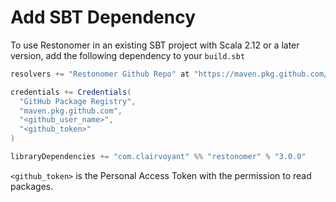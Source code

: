 # Add SBT Dependency

To use Restonomer in an existing SBT project with Scala 2.12 or a later version, 
add the following dependency to your `build.sbt`

```sbt
resolvers += "Restonomer Github Repo" at "https://maven.pkg.github.com/teamclairvoyant/restonomer/"

credentials += Credentials(
  "GitHub Package Registry",
  "maven.pkg.github.com",
  "<github_user_name>",
  "<github_token>"
)

libraryDependencies += "com.clairvoyant" %% "restonomer" % "3.0.0"
```

`<github_token>` is the Personal Access Token with the permission to read packages.
